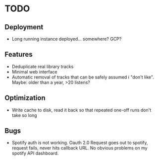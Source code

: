# TODO

## Deployment
- Long running instance deployed... somewhere? GCP?

## Features
- Deduplicate real library tracks
- Minimal web interface
- Automatic removal of tracks that can be safely assumed i "don't like". Maybe:
  older than a year, >20 listens?

## Optimization
- Write cache to disk, read it back so that repeated one-off runs don't take so
  long

## Bugs
- Spotify auth is not working. Oauth 2.0 Request goes out to spotify, request
  fails, never hits callback URL. No obvious problems on my spotify API
  dashboard. 

